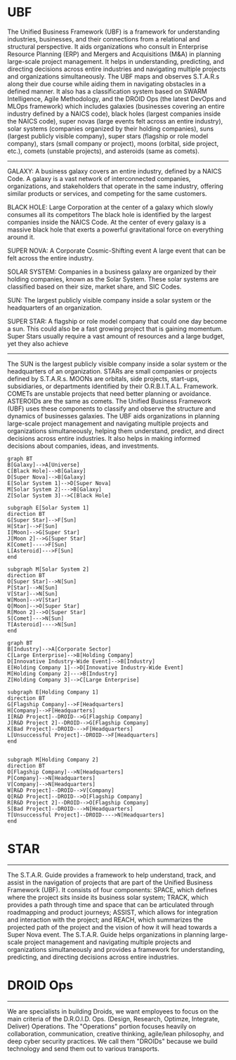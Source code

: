 # UBF


The Unified Business Framework (UBF) is a framework for understanding industries, businesses, and their connections from a relational and structural perspective. It aids organizations who consult in Enterprise Resource Planning (ERP) and Mergers and Acquisitions (M&A) in planning large-scale project management. It helps in understanding, predicting, and directing decisions across entire industries and navigating multiple projects and organizations simultaneously. The UBF maps and observes S.T.A.R.s along their due course while aiding them in navigating obstacles in a defined manner. It also has a classification system based on SWARM Intelligence, Agile Methodology, and the DROID Ops (the latest DevOps and MLOps framework) which includes galaxies (businesses covering an entire industry defined by a NAICS code), black holes (largest companies inside the NAICS code), super novas (large events felt across an entire industry), solar systems (companies organized by their holding companies), suns (largest publicly visible company), super stars (flagship or role model company), stars (small company or project), moons (orbital, side project, etc.), comets (unstable projects), and asteroids (same as comets).

---


GALAXY: A business galaxy covers an entire industry, defined by a NAICS Code. A galaxy is a vast network of interconnected companies, organizations, and stakeholders that operate in the same industry, offering similar products or services, and competing for the same customers.

BLACK HOLE: Large Corporation at the center of a galaxy which slowly consumes all its competitors The black hole is identified by the largest companies inside the NAICS Code. At the center of every galaxy is a massive black hole that exerts a powerful gravitational force on everything around it.

SUPER NOVA: A Corporate Cosmic-Shifting event A large event that can be felt across the entire industry.

SOLAR SYSTEM: Companies in a business galaxy are organized by their holding companies, known as the Solar System. These solar systems are classified based on their size, market share, and SIC Codes. 

SUN: The largest publicly visible company inside a solar system or the headquarters of an organization.

SUPER STAR: A flagship or role model company that could one day become a sun. This could also be a fast growing project that is gaining momentum. Super Stars usually require a vast amount of resources and a large budget, yet they also achieve


---

The SUN is the largest publicly visible company inside a solar system or the headquarters of an organization. STARs are small companies or projects defined by S.T.A.R.s. MOONs are orbitals, side projects, start-ups, subsidiaries, or departments identified by their O.R.B.I.T.A.L. Framework. COMETs are unstable projects that need better planning or avoidance. ASTEROIDs are the same as comets. The Unified Business Framework (UBF) uses these components to classify and observe the structure and dynamics of businesses galaxies. The UBF aids organizations in planning large-scale project management and navigating multiple projects and organizations simultaneously, helping them understand, predict, and direct decisions across entire industries. It also helps in making informed decisions about companies, ideas, and investments.


```mermaid 
graph BT
B[Galaxy]-->A[Universe]
C[Black Hole]-->B[Galaxy]
D[Super Nova]-->B[Galaxy]
E[Solar System 1]-->D[Super Nova]
M[Solar System 2]--->B[Galaxy]
Z[Solar System 3]-->C[Black Hole]

subgraph E[Solar System 1]
direction BT
G[Super Star]-->F[Sun]
H[Star]-->F[Sun]
I[Moon]-->G[Super Star]
J[Moon 2]-->G[Super Star]
K[Comet]---->F[Sun]
L[Asteroid]--->F[Sun]
end

subgraph M[Solar System 2]
direction BT
O[Super Star]-->N[Sun]
P[Star]-->N[Sun]
V[Star]-->N[Sun]
W[Moon]-->V[Star]
Q[Moon]-->O[Super Star]
R[Moon 2]-->O[Super Star]
S[Comet]--->N[Sun]
T[Asteroid]---->N[Sun]
end
```



```mermaid 
graph BT
B[Industry]-->A[Corporate Sector]
C[Large Enterprise]-->B[Holding Company]
D[Innovative Industry-Wide Event]-->B[Industry]
E[Holding Company 1]-->D[Innovative Industry-Wide Event]
M[Holding Company 2]--->B[Industry]
Z[Holding Company 3]-->C[Large Enterprise]

subgraph E[Holding Company 1]
direction BT
G[Flagship Company]-->F[Headquarters]
H[Company]-->F[Headquarters]
I[R&D Project]--DROID-->G[Flagship Company]
J[R&D Project 2]--DROID-->G[Flagship Company]
K[Bad Project]--DROID--->F[Headquarters]
L[Unsuccessful Project]--DROID-->F[Headquarters]
end


subgraph M[Holding Company 2]
direction BT
O[Flagship Company]-->N[Headquarters]
P[Company]-->N[Headquarters]
V[Company]-->N[Headquarters]
W[R&D Project]--DROID-->V[Company]
Q[R&D Project]--DROID-->O[Flagship Company]
R[R&D Project 2]--DROID-->O[Flagship Company]
S[Bad Project]--DROID--->N[Headquarters]
T[Unsuccessful Project]--DROID---->N[Headquarters]
end
```


# STAR

---


The S.T.A.R. Guide provides a framework to help understand, track, and assist in the navigation of projects that are part of the Unified Business Framework (UBF). It consists of four components: SPACE, which defines where the project sits inside its business solar system; TRACK, which provides a path through time and space that can be articulated through roadmapping and product journeys; ASSIST, which allows for integration and interaction with the project; and REACH, which summarizes the projected path of the project and the vision of how it will head towards a Super Nova event. The S.T.A.R. Guide helps organizations in planning large-scale project management and navigating multiple projects and organizations simultaneously and provides a framework for understanding, predicting, and directing decisions across entire industries.

# DROID Ops

---
We are specialists in building Droids, we want employees to focus on the main criteria of the D.R.O.I.D. Ops. (Design, Research, Optimze, Integrate, Deliver) Operations.  The "Operations" portion focuses heavily on collaboration, communication, creative thinking, agile/lean philosophy, and deep cyber security practices. We call them "DROIDs" because we build technology and send them out to various transports. 
